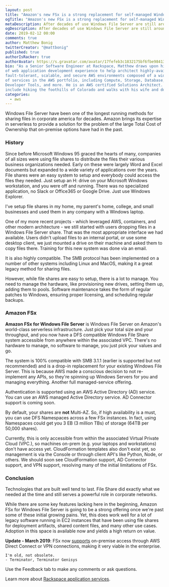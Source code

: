 ```yaml
---
layout: post
title: "Amazon's new FSx is a strong replacement for self-managed Windows File Server"
ogTitle: "Amazon's new FSx is a strong replacement for self-managed Windows File Server"
metaDescription: After decades of use Windows File Server are still around and being leveraged daily by corporate networks for sharing files. Now Amazon offers a managed serverless solution to reduce TCO for customers.
ogDescription: After decades of use Windows File Server are still around and being leveraged daily by corporate networks for sharing files. Now Amazon offers a managed serverless solution to reduce TCO for customers.
date: 2019-02-12 00:00
comments: true
author: Matthew Bonig
twitterCreator: "@mattbonig"
published: true
authorIsRacker: true
authorAvatar: https://s.gravatar.com/avatar/17fefeb3c1832175bf6fbe9841368292?s=128
bio: "As a Senior Software Engineer at Rackspace, Matthew draws upon his 15 years
of web application development experience to help architect highly-available,
fault-tolerant, scalable, and secure AWS environments composed of a wide range
of services in the AWS portfolio, including Compute, Storage, Database, Networking,
Developer Tools, and more. He is an AWS certified Solutions Architect. His hobbies
include hiking the foothills of Colorado and walks with his wife and dogs."
categories:
  - aws
---
```


Windows File Server have been one of the longest running methods for sharing files
in corporate america for decades. Amazon brings its expertise in serverless to
provide a solution for the problem of the large Total Cost of Ownership that
on-premise options have had in the past.

<!-- more -->

### History

Since before Microsoft Windows 95 graced the hearts of many, companies of all
sizes were using file shares to distribute the files their various business
organizations needed. Early on these were largely Word and Excel documents but
expanded to a wide variety of applications over the years. File shares were an
easy system to setup and everybody could access the files they needed. Just
setup an H: drive on your Microsoft Windows workstation, and you were off and
running. There was no specialized application, no Slack or Office365 or Google
Drive. Just use Windows Explorer.

I've setup file shares in my home, my parent's home, college, and small
businesses and used them in any company with a Windows laptop.

One of my more recent projects - which leveraged AWS, containers, and other
modern architecture - we still started with users dropping files in a Windows
File Server share. That was the most appropriate interface we had available.
Users didn't upload files to an internal portal, or use some desktop client, we
just mounted a drive on their machine and asked them to copy files there.
Training for this new system was done via an email.

It is also highly compatible. The SMB protocol has been implemented on a number
of other systems including Linux and MacOS, making it a great legacy method for
sharing files.

However, while file shares are easy to setup, there is a lot to manage. You need
to manage the hardware, like provisioning new drives, setting them up, adding
them to pools. Software maintenance takes the form of regular patches to Windows,
ensuring proper licensing, and scheduling regular backups.

### Amazon FSx

**Amazon FSx for Windows File Server** is Windows File Server on Amazon's
world-class serverless infrastructure. Just pick your total size and your
throughput, and you now have a DFS compatible Windows File Share system
accessible from anywhere within the associated VPC.  There's no hardware to
manage, no software to manage, you just pick your values and go.

The system is 100% compatible with SMB 3.1.1 (earlier is supported but not
recommended) and is a drop-in replacement for your existing Windows File Server.
This is because AWS made a conscious decision to not re-implement any APIs, so
they're spinning up Windows Servers for you and managing everything. Another
full managed-service offering.

Authentication is supported using an AWS Active Directory (AD) service. You can
use an AWS managed Active Directory service. AD Connector support is coming soon.

By default, your shares are **not** Multi-AZ. So, if high availability is a must,
you can use DFS Namespaces across a few FSx instances. In fact, using Namespaces
could get you 3 EB (3 million TBs) of storage (64TB per 50,000 shares).

Currently, this is only accessible from within the associated Virtual Private
Cloud (VPC.), so machines on-prem (e.g. your laptops and workstations) don't
have access yet. CloudFormation templates also don't exist yet, so management
is via the Console or through client API's like Python, Node, or others.  We
should soon see CloudFormation support, AD Connector support, and VPN support,
resolving many of the initial limitations of FSx.

### Conclusion

Technologies that are built well tend to last. File Share did exactly what we
needed at the time and still serves a powerful role in corporate networks.

While there are some key features lacking here in the beginning, Amazon FSx for
Windows File Server is going to be a strong offering once we're past some of
these initial growing pains. Yet, this does work well for a lot of legacy
software running in EC2 instances that have been using file shares for deployment
artifacts, shared content files, and many other use cases. Adoption in this
space is available now and yields a high return on value.

**Update - March 2019**: FSx now [supports](https://aws.amazon.com/about-aws/whats-new/2019/02/amazon-fsx-for-windows-file-server-now-supports-on-premises-access/) on-premise access through AWS Direct Connect or VPN connections, making it very viable in the enterprise.

```
I'm old, not obsolete.
- Terminator, Terminator Genisys
```

Use the Feedback tab to make any comments or ask questions.

Learn more about [Rackspace application services](https://www.rackspace.com/application-management).

